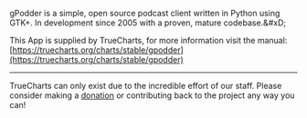 gPodder is a simple, open source podcast client written in Python using GTK+. In development since 2005 with a proven, mature codebase.&amp;#xD;

This App is supplied by TrueCharts, for more information visit the manual: [https://truecharts.org/charts/stable/gpodder](https://truecharts.org/charts/stable/gpodder)

---

TrueCharts can only exist due to the incredible effort of our staff.
Please consider making a [donation](https://truecharts.org/sponsor) or contributing back to the project any way you can!

